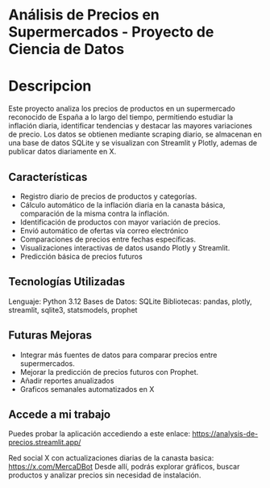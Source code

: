 # Análisis de Precios en Supermercados - Proyecto de Ciencia de Datos

# Descripcion
Este proyecto analiza los precios de productos en un supermercado reconocido de España a lo largo del tiempo, permitiendo estudiar la inflación diaria, identificar tendencias y destacar las mayores variaciones de precio. Los datos se obtienen mediante scraping diario, se almacenan en una base de datos SQLite y se visualizan con Streamlit y Plotly, ademas de publicar datos diariamente en X.

## Características
- Registro diario de precios de productos y categorías.
- Cálculo automático de la inflación diaria en la canasta básica, comparación de la misma contra la inflación.
- Identificación de productos con mayor variación de precios.
- Envió automático de ofertas vía correo electrónico
- Comparaciones de precios entre fechas específicas.
- Visualizaciones interactivas de datos usando Plotly y Streamlit.
- Predicción básica de precios futuros

## Tecnologías Utilizadas
Lenguaje: Python 3.12
Bases de Datos: SQLite
Bibliotecas: pandas, plotly, streamlit, sqlite3, statsmodels, prophet

## Futuras Mejoras
- Integrar más fuentes de datos para comparar precios entre supermercados.
- Mejorar la predicción de precios futuros con Prophet.
- Añadir reportes anualizados
- Graficos semanales automatizados en X

## Accede a mi trabajo
Puedes probar la aplicación accediendo a este enlace:
https://analysis-de-precios.streamlit.app/

Red social X con actualizaciones diarias de la canasta basica:
https://x.com/MercaDBot
Desde allí, podrás explorar gráficos, buscar productos y analizar precios sin necesidad de instalación.
